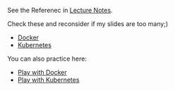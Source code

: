 See the Referenec in [Lecture Notes](https://cphbusiness.mrooms.net/pluginfile.php/298830/mod_resource/content/1/Session10Containers.pdf).<br>

Check these and reconsider if my slides are too many;)<br>
- [Docker](https://us.pycon.org/2016/site_media/media/tutorial_handouts/DockerSlides.pdf)
- [Kubernetes](https://qconuk2019.container.training/#1) <br>

You can also practice here:
- [Play with Docker](https://training.play-with-docker.com/)
- [Play with Kubernetes](https://training.play-with-kubernetes.com/)

